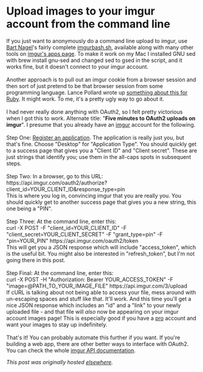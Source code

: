 # Upload images to your imgur account from the command line

<p>If you just want to anonymously do a command line upload to imgur, use <a href="http://bartnagel.co.uk/">Bart Nagel</a>'s fairly complete <a href="http://imgur.com/tools/imgurbash.sh">imgurbash.sh</a>, available along with many other tools on <a href="http://imgur.com/apps">imgur's apps page</a>. To make it work on my Mac I installed GNU sed with <span>brew install gnu-sed</span> and changed <span>sed</span> to <span>gsed</span> in the script, and it works fine, but it doesn't connect to your imgur account.<br><br>Another approach is to pull out an imgur cookie from a browser session and then sort of just pretend to be that browser session from some programming language. Lance Pollard wrote up <a href="http://code.lancepollard.com/upload-images-to-imgur-with-ruby">something about this for Ruby</a>. It might work. To me, it's a pretty ugly way to go about it.<br><br>I had never really done anything with OAuth2, so I felt pretty victorious when I got this to work. Alternate title: "<b>Five minutes to OAuth2 uploads on imgur</b>". I presume that you already have an <a href="http://imgur.com/">imgur</a> account for the following.<br><br>Step One: <a href="https://api.imgur.com/oauth2/addclient">Register an application</a>. The application is really just you, but that's fine. Choose "Desktop" for "Application Type". You should quickly get to a success page that gives you a "Client ID" and "Client secret". These are just strings that identify you; use them in the all-caps spots in subsequent steps.<br><br>Step Two: In a browser, go to this URL:<br><span>https://api.imgur.com/oauth2/authorize?client_id=YOUR_CLIENT_ID&amp;response_type=pin</span><br>This is where you log in, convincing imgur that you are really you. You should quickly get to another success page that gives you a new string, this one being a "PIN".<br><br>Step Three: At the command line, enter this:<br><span>curl -X POST -F "client_id=YOUR_CLIENT_ID" -F "client_secret=YOUR_CLIENT_SECRET" -F "grant_type=pin" -F "pin=YOUR_PIN" https://api.imgur.com/oauth2/token</span><br>This will get you a JSON response which will include "access_token", which is the useful bit. You might also be interested in "refresh_token", but I'm not going there in this post.<br><br>Step Final: At the command line, enter this:<br><span>curl -X POST -H "Authorization: Bearer YOUR_ACCESS_TOKEN" -F "image=@PATH_TO_YOUR_IMAGE_FILE" https://api.imgur.com/3/upload</span><br>If cURL is talking about not being able to access your file, mess around with un-escaping spaces and stuff like that. It'll work. And this time you'll get a nice JSON response which includes an "id" and a "link" to your newly uploaded file - and that file will <i>also </i>now be appearing on your imgur account images page! This is especially good if you have a <a href="https://imgur.com/register/upgrade">pro</a> account and want your images to stay up indefinitely.<br><br>That's it! You can probably automate this further if you want. If you're building a web app, there are other better ways to interface with OAuth2. You can check the whole <a href="http://api.imgur.com/">imgur API documentation</a>.</p>


*This post was originally hosted [elsewhere](http://planspace.blogspot.com/2013/01/upload-images-to-your-imgur-account.html).*
